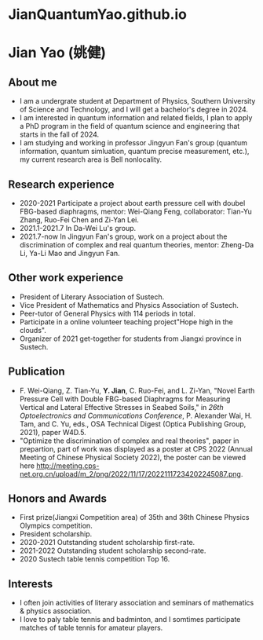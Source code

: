 # JianQuantumYao.github.io
# Jian Yao  (姚健)
## About me
- I am a undergrate student at Department of Physics, Southern University of Science and Technology, and I will get a bachelor's degree in 2024.
- I am interested in quantum information and related fields, I plan to apply a PhD program in the field of quantum science and engineering that starts in the fall of 2024.
- I am studying and working in professor Jingyun Fan's group (quantum information, quantum simluation, quantum precise measurement, etc.), my current research area is Bell nonlocality.
## Research experience
- 2020-2021 Participate a project about earth pressure cell with doubel FBG-based diaphragms, mentor: Wei-Qiang Feng, collaborator: Tian-Yu Zhang, Ruo-Fei Chen and Zi-Yan Lei.
- 2021.1-2021.7 In Da-Wei Lu's group.
- 2021.7-now In Jingyun Fan's group, work on a project about the discrimination of complex and real quantum theories, mentor: Zheng-Da Li, Ya-Li Mao and Jingyun Fan.
## Other work experience
- President of Literary Association of Sustech.
- Vice President of Mathematics and Physics Association of Sustech.
- Peer-tutor of General Physics with 114 periods in total.
- Participate in a online volunteer teaching project"Hope high in the clouds".
- Organizer of 2021 get-together for students from Jiangxi province in Sustech.
## Publication
- F. Wei-Qiang, Z. Tian-Yu, **Y. Jian**, C. Ruo-Fei, and L. Zi-Yan, "Novel Earth Pressure Cell with Double FBG-based Diaphragms for Measuring Vertical and Lateral Effective Stresses in Seabed Soils," in _26th Optoelectronics and Communications Conference_, P. Alexander Wai, H. Tam, and C. Yu, eds., OSA Technical Digest (Optica Publishing Group, 2021), paper W4D.5.
- "Optimize the discrimination of complex and real theories", paper in prepartion, part of work was displayed as a poster at CPS 2022 (Annual Meeting of Chinese Physical Society 2022), the poster can be viewed here <http://meeting.cps-net.org.cn/upload/m_2/png/2022/11/17/20221117234202245087.png>.
## Honors and Awards
- First prize(Jiangxi Competition area) of 35th and 36th Chinese Physics Olympics competition.
- President scholarship.
- 2020-2021 Outstanding student scholarship first-rate.
- 2021-2022 Outstanding student scholarship second-rate.
- 2020 Sustech table tennis competition Top 16.
## Interests
- I often join activities of literary association and seminars of mathematics & physics association.
- I love to paly table tennis and badminton, and I somtimes participate matches of table tennis for amateur players.
